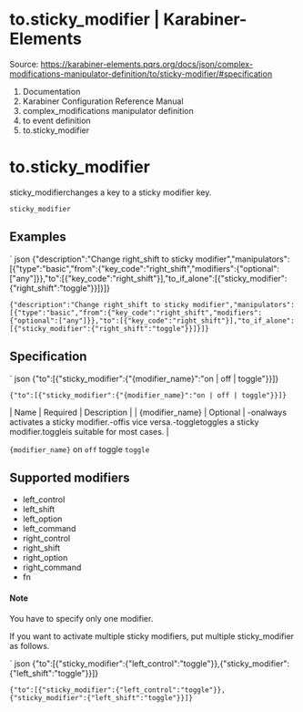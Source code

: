 # to.sticky_modifier | Karabiner-Elements

Source: https://karabiner-elements.pqrs.org/docs/json/complex-modifications-manipulator-definition/to/sticky-modifier/#specification

1. Documentation
1. Karabiner Configuration Reference Manual
1. complex_modifications manipulator definition
1. to event definition
1. to.sticky_modifier

# to.sticky_modifier

sticky_modifierchanges a key to a sticky modifier key.

` sticky_modifier `
## Examples


` json
{"description":"Change right_shift to sticky modifier","manipulators":[{"type":"basic","from":{"key_code":"right_shift","modifiers":{"optional":["any"]}},"to":[{"key_code":"right_shift"}],"to_if_alone":[{"sticky_modifier":{"right_shift":"toggle"}}]}]}

`{"description":"Change right_shift to sticky modifier","manipulators":[{"type":"basic","from":{"key_code":"right_shift","modifiers":{"optional":["any"]}},"to":[{"key_code":"right_shift"}],"to_if_alone":[{"sticky_modifier":{"right_shift":"toggle"}}]}]}`
## Specification


` json
{"to":[{"sticky_modifier":{"{modifier_name}":"on | off | toggle"}}]}

`{"to":[{"sticky_modifier":{"{modifier_name}":"on | off | toggle"}}]}`

| Name | Required | Description |
| {modifier_name} | Optional | -onalways activates a sticky modifier.-offis vice versa.-toggletoggles a sticky modifier.toggleis suitable for most cases. |

`{modifier_name}` on ` off ` toggle ` toggle `
## Supported modifiers

- left_control
- left_shift
- left_option
- left_command
- right_control
- right_shift
- right_option
- right_command
- fn

#### Note

You have to specify only one modifier.

If you want to activate multiple sticky modifiers, put multiple sticky_modifier as follows.


` json
{"to":[{"sticky_modifier":{"left_control":"toggle"}},{"sticky_modifier":{"left_shift":"toggle"}}]}

`{"to":[{"sticky_modifier":{"left_control":"toggle"}},{"sticky_modifier":{"left_shift":"toggle"}}]}`